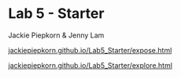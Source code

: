 # Lab 5 - Starter
Jackie Piepkorn & Jenny Lam

[jackiepiepkorn.github.io/Lab5_Starter/expose.html](jackiepiepkorn.github.io/Lab5_Starter/expose.html)

[jackiepiepkorn.github.io/Lab5_Starter/explore.html](jackiepiepkorn.github.io/Lab5_Starter/explore.html)
